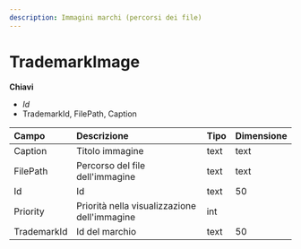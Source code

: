 ```yaml
---
description: Immagini marchi (percorsi dei file)
---
```


# TrademarkImage

**Chiavi**

* _Id_
* TrademarkId, FilePath, Caption

| Campo | Descrizione | Tipo | Dimensione |
| :--- | :--- | :--- | :--- |
| Caption | Titolo immagine | text | text |
| FilePath | Percorso del file dell'immagine | text | text |
| Id | Id | text | 50 |
| Priority | Priorità nella visualizzazione dell'immagine | int |  |
| TrademarkId | Id del marchio | text | 50 |
